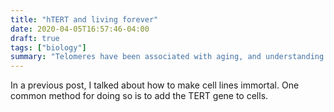 ```yaml
---
title: "hTERT and living forever"
date: 2020-04-05T16:57:46-04:00
draft: true
tags: ["biology"]
summary: "Telomeres have been associated with aging, and understanding the human TERT gene may give us a better understanding into the process of aging"
---
```


In a previous post, I talked about how to make cell lines immortal. One common method for doing so is to add the TERT gene to cells. 

